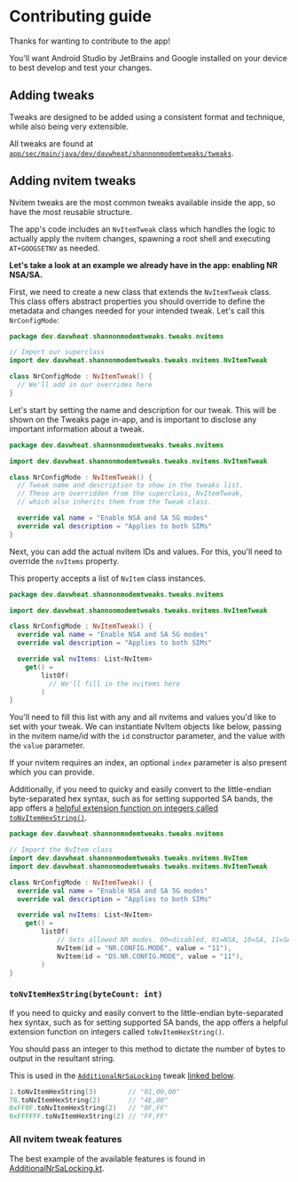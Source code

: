 # Contributing guide

Thanks for wanting to contribute to the app!

You'll want Android Studio by JetBrains and Google installed on your device to best develop and test your changes.

## Adding tweaks

Tweaks are designed to be added using a consistent format and technique, while also being very extensible.

All tweaks are found at [`app/sec/main/java/dev/davwheat/shannonmodemtweaks/tweaks`](./app/sec/main/java/dev/davwheat/shannonmodemtweaks/tweaks).

## Adding nvitem tweaks

Nvitem tweaks are the most common tweaks available inside the app, so have the most reusable structure.

The app's code includes an `NvItemTweak` class which handles the logic to actually apply the nvitem changes, spawning a root shell and executing `AT+GOOGSETNV` as needed.

**Let's take a look at an example we already have in the app: enabling NR NSA/SA.**

First, we need to create a new class that extends the `NvItemTweak` class. This class offers abstract properties you should override to define the metadata and changes needed for your intended tweak. Let's call this `NrConfigMode`:

```kt
package dev.davwheat.shannonmodemtweaks.tweaks.nvitems

// Import our superclass
import dev.davwheat.shannonmodemtweaks.tweaks.nvitems.NvItemTweak

class NrConfigMode : NvItemTweak() {
  // We'll add in our overrides here
}
```

Let's start by setting the name and description for our tweak. This will be shown on the Tweaks page in-app, and is important to disclose any important information about a tweak.

```kt
package dev.davwheat.shannonmodemtweaks.tweaks.nvitems

import dev.davwheat.shannonmodemtweaks.tweaks.nvitems.NvItemTweak

class NrConfigMode : NvItemTweak() {
  // Tweak name and description to show in the tweaks list.
  // These are overridden from the superclass, NvItemTweak,
  // which also inherits them from the Tweak class.

  override val name = "Enable NSA and SA 5G modes"
  override val description = "Applies to both SIMs"
}
```

Next, you can add the actual nvitem IDs and values. For this, you'll need to override the `nvItems` property.

This property accepts a list of `NvItem` class instances.

```kt
package dev.davwheat.shannonmodemtweaks.tweaks.nvitems

import dev.davwheat.shannonmodemtweaks.tweaks.nvitems.NvItemTweak

class NrConfigMode : NvItemTweak() {
  override val name = "Enable NSA and SA 5G modes"
  override val description = "Applies to both SIMs"

  override val nvItems: List<NvItem>
    get() =
        listOf(
          // We'll fill in the nvitems here
        )
}
```

You'll need to fill this list with any and all nvitems and values you'd like to set with your tweak. We can instantiate NvItem objects like below, passing in the nvitem name/id with the `id` constructor parameter, and the value with the `value` parameter.

If your nvitem requires an index, an optional `index` parameter is also present which you can provide.

Additionally, if you need to quicky and easily convert to the little-endian byte-separated hex syntax, such as for setting supported SA bands, the app offers a [helpful extension function on integers called `toNvItemHexString()`](#tonvitemhexstringbytecount-int).

```kt
package dev.davwheat.shannonmodemtweaks.tweaks.nvitems

// Import the NvItem class
import dev.davwheat.shannonmodemtweaks.tweaks.nvitems.NvItem
import dev.davwheat.shannonmodemtweaks.tweaks.nvitems.NvItemTweak

class NrConfigMode : NvItemTweak() {
  override val name = "Enable NSA and SA 5G modes"
  override val description = "Applies to both SIMs"

  override val nvItems: List<NvItem>
    get() =
        listOf(
            // Sets allowed NR modes. 00=disabled, 01=NSA, 10=SA, 11=SA+NSA
            NvItem(id = "NR.CONFIG.MODE", value = "11"),
            NvItem(id = "DS.NR.CONFIG.MODE", value = "11"),
        )
}
```

### `toNvItemHexString(byteCount: int)`

If you need to quicky and easily convert to the little-endian byte-separated hex syntax, such as for setting supported SA bands, the app offers a helpful extension function on integers called `toNvItemHexString()`.

You should pass an integer to this method to dictate the number of bytes to output in the resultant string.

This is used in the [`AdditionalNrSaLocking`](./app/sec/main/java/dev/davwheat/shannonmodemtweaks/tweaks/nvitems/AdditionalNrSaLocking.kt) tweak [linked below](#all-nvitem-tweak-features).

```kt
1.toNvItemHexString(3)        // "01,00,00"
78.toNvItemHexString(2)       // "4E,00"
0xFF0F.toNvItemHexString(2)   // "0F,FF"
0xFFFFFF.toNvItemHexString(2) // "FF,FF"
```

### All nvitem tweak features

The best example of the available features is found in [AdditionalNrSaLocking.kt](./app/sec/main/java/dev/davwheat/shannonmodemtweaks/tweaks/nvitems/AdditionalNrSaLocking.kt).
